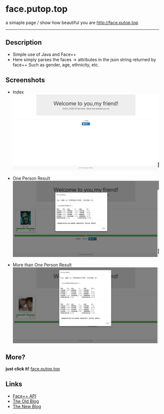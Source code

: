 # face.putop.top
a simaple page / show how beautiful you are  http://face.putop.top

----------

## Description
- Simple use of Java and Face++
- Here simply parses the faces -> attributes in the json string returned by face++ Such as gender, age, ethnicity, etc.

## Screenshots

- Index ![](https://raw.githubusercontent.com/Folgerjun/materials/master/blog/face/index.png)

- One Person Result![](https://raw.githubusercontent.com/Folgerjun/materials/master/blog/face/individual.png)

- More than One Person Result![](https://raw.githubusercontent.com/Folgerjun/materials/master/blog/face/multiplayer.png)

## More?
 **just click it!** [face.putop.top](http://face.putop.top/ "face.putop.top")

## Links
- [Face++ API](https://console.faceplusplus.com.cn/documents/4887579 "api")
- [The Old Blog](https://blog.csdn.net/ffj0721/article/details/54322133 "before blog")
- [The New Blog](http://putop.top/2018/05/24/face-java/)
